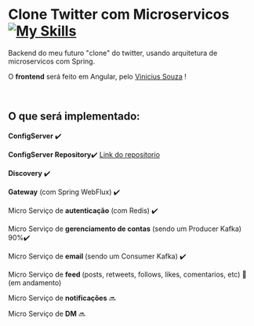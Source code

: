 # Clone Twitter com Microservicos [![My Skills](https://skillicons.dev/icons?i=java,spring,kafka,docker,redis)](https://skillicons.dev)
<p>Backend do meu futuro "clone" do twitter, usando arquitetura de microservicos com Spring.</p>
<p>O <b>frontend</b> será feito em Angular, pelo <a href="https://github.com/souzxvini?tab=repositories">Vinicius Souza</a> !</p>

<br>

<h2>O que será implementado:</h2>
<p><b>ConfigServer</b> ✔️</p> 
<p><b>ConfigServer Repository</b>✔️ <a href="https://github.com/vsouzx/Microservicos-Clone-Twitter-Repository"> Link do repositorio</a></p>
<p><b>Discovery</b> ✔️</p>
<p><b>Gateway</b> (com Spring WebFlux) ✔️</p>
<p>Micro Serviço de <b>autenticação</b> (com Redis) ✔️</p>
<p>Micro Serviço de <b>gerenciamento de contas</b> (sendo um Producer Kafka) 90%✔️</p>
<p>Micro Serviço de <b>email </b>(sendo um Consumer Kafka) ✔️</p>
<p>Micro Serviço de <b>feed </b>(posts, retweets, follows, likes, comentarios, etc) 🚧 (em andamento) </p>
<p>Micro Serviço de <b>notificações</b> 🔜</p>
<p>Micro Serviço de <b>DM</b> 🔜</p>
